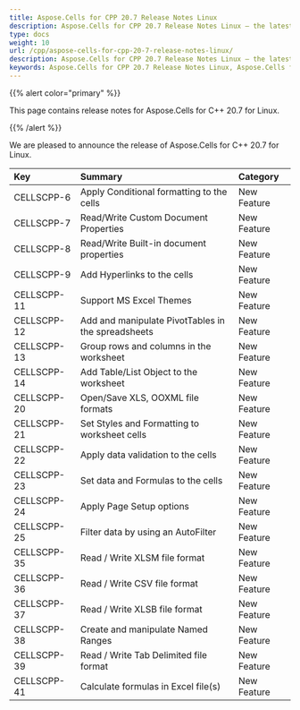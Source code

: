 ```yaml
---
title: Aspose.Cells for CPP 20.7 Release Notes Linux
description: Aspose.Cells for CPP 20.7 Release Notes Linux – the latest updates and fixes.
type: docs
weight: 10
url: /cpp/aspose-cells-for-cpp-20-7-release-notes-linux/
description: Aspose.Cells for CPP 20.7 Release Notes Linux – the latest enhancements, new features, and fixes.
keywords: Aspose.Cells for CPP 20.7 Release Notes Linux, Aspose.Cells for CPP 20.7 Linux updates and fixes
---
```


{{% alert color="primary" %}} 

This page contains release notes for Aspose.Cells for C++ 20.7 for Linux.

{{% /alert %}} 

We are pleased to announce the release of Aspose.Cells for C++ 20.7 for Linux.

|**Key**|**Summary**|**Category**|
| :- | :- | :- |
|CELLSCPP-6|Apply Conditional formatting to the cells|New Feature|
|CELLSCPP-7|Read/Write Custom Document Properties|New Feature|
|CELLSCPP-8|Read/Write Built-in document properties|New Feature|
|CELLSCPP-9|Add Hyperlinks to the cells|New Feature|
|CELLSCPP-11|Support MS Excel Themes|New Feature|
|CELLSCPP-12|Add and manipulate PivotTables in the spreadsheets|New Feature|
|CELLSCPP-13|Group rows and columns in the worksheet|New Feature|
|CELLSCPP-14|Add Table/List Object to the worksheet|New Feature|
|CELLSCPP-20|Open/Save XLS, OOXML file formats|New Feature|
|CELLSCPP-21|Set Styles and Formatting to worksheet cells|New Feature|
|CELLSCPP-22|Apply data validation to the cells|New Feature|
|CELLSCPP-23|Set data and Formulas to the cells|New Feature|
|CELLSCPP-24|Apply Page Setup options|New Feature|
|CELLSCPP-25|Filter data by using an AutoFilter|New Feature|
|CELLSCPP-35|Read / Write XLSM file format|New Feature|
|CELLSCPP-36|Read / Write CSV file format|New Feature|
|CELLSCPP-37|Read / Write XLSB file format|New Feature|
|CELLSCPP-38|Create and manipulate Named Ranges|New Feature|
|CELLSCPP-39|Read / Write Tab Delimited file format|New Feature|
|CELLSCPP-41|Calculate formulas in Excel file(s)|New Feature|

